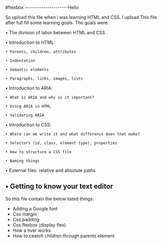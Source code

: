 #flexbox
---------------------Hello

So upload this file when i was learning HTML and CSS.
I upload This file after full fill some learning goals.
The goals were:

• The division of labor between HTML and CSS

 • Introduction to HTML:
 
    • Parents, children, attributes
    
    • Indentation
    
    • Semantic elements
    
    • Paragraphs, links, images, lists
				
 • Introduction to ARIA:
 
    • What is ARIA and why is it important?
    
    • Using ARIA in HTML
    
    • Validating ARIA
				
 • Introduction to CSS:
 
    • Where can we write it and what difference does that make?
    
    • Selectors (id, class, element type), properties
    
    • How to structure a CSS file
    
    • Naming things
				
 • External files: relative and absolute paths
 
 • Getting to know your text editor
---------------------------------------------------------------------------------
So this file contain the below listed things:
* Adding a Google font
* Css margin
* Css padding
* Css flexbox (display flex)
* How a hver works 
* How to ceatch children through parents element
<!--e.t.c-->


